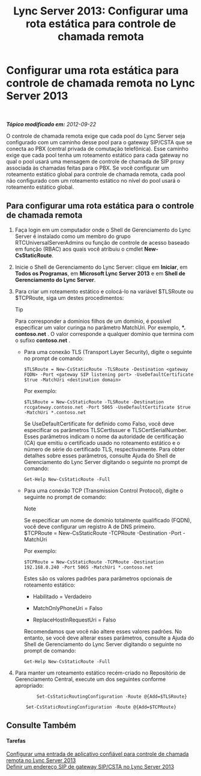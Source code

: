 ﻿---
title: 'Lync Server 2013: Configurar uma rota estática para controle de chamada remota'
TOCTitle: Configurar uma rota estática para controle de chamada remota
ms:assetid: f7003023-443d-48ee-989b-71e8b0b0abbd
ms:mtpsurl: https://technet.microsoft.com/pt-br/library/Gg615051(v=OCS.15)
ms:contentKeyID: 49308638
ms.date: 05/19/2016
mtps_version: v=OCS.15
ms.translationtype: HT
---

# Configurar uma rota estática para controle de chamada remota no Lync Server 2013

 

_**Tópico modificado em:** 2012-09-22_

O controle de chamada remota exige que cada pool do Lync Server seja configurado com um caminho desse pool para o gateway SIP/CSTA que se conecta ao PBX (central privada de comutação telefônica). Esse caminho exige que cada pool tenha um roteamento estático para cada gateway no qual o pool usará uma mensagem de controle de chamada de SIP proxy associada às chamadas feitas para o PBX. Se você configurar um roteamento estático global para controle de chamada remota, cada pool não configurado com um roteamento estático no nível do pool usará o roteamento estático global.

## Para configurar uma rota estática para o controle de chamada remota

1.  Faça login em um computador onde o Shell de Gerenciamento do Lync Server é instalado como um membro do grupo RTCUniversalServerAdmins ou função de controle de acesso baseado em função (RBAC) aos quais você atribuiu o cmdlet **New-CsStaticRoute**.

2.  Inicie o Shell de Gerenciamento do Lync Server: clique em **Iniciar**, em **Todos os Programas**, em **Microsoft Lync Server 2013** e em **Shell de Gerenciamento do Lync Server**.

3.  Para criar um roteamento estático e colocá-lo na variável $TLSRoute ou $TCPRoute, siga um destes procedimentos:
    

    > [!TIP]
    > Para corresponder a domínios filhos de um domínio, é possível especificar um valor curinga no parâmetro MatchUri. Por exemplo, <STRONG>*. contoso.net</STRONG> . O valor corresponde a qualquer domínio que termina com o sufixo <STRONG>contoso.net</STRONG> .

    
      - Para uma conexão TLS (Transport Layer Security), digite o seguinte no prompt de comando:
        
            $TLSRoute = New-CsStaticRoute -TLSRoute -Destination <gateway FQDN> -Port <gateway SIP listening port> -UseDefaultCertificate $true -MatchUri <destination domain>
        
        Por exemplo:
        
            $TLSRoute = New-CsStaticRoute -TLSRoute -Destination rccgateway.contoso.net -Port 5065 -UseDefaultCertificate $true -MatchUri *.contoso.net
        
        Se UseDefaultCertificate for definido como Falso, você deve especificar os parâmetros TLSCertIssuer e TLSCertSerialNumber. Esses parâmetros indicam o nome da autoridade de certificação (CA) que emitiu o certificado usado no roteamento estático e o número de série do certificado TLS, respectivamente. Para obter detalhes sobre esses parâmetros, consulte Ajuda do Shell de Gerenciamento do Lync Server digitando o seguinte no prompt de comando:
        
            Get-Help New-CsStaticRoute -Full
    
      - Para uma conexão TCP (Transmission Control Protocol), digite o seguinte no prompt de comando:
        
        > [!note]  
        > Se especificar um nome de domínio totalmente qualificado (FQDN), você deve configurar um registro A de DNS primeiro.        
            $TCPRoute = New-CsStaticRoute -TCPRoute -Destination <gateway IP address or FQDN> -Port <gateway SIP listening port> -MatchUri <destination domain>
        
        Por exemplo:
        
            $TCPRoute = New-CsStaticRoute -TCPRoute -Destination 192.168.0.240 -Port 5065 -MatchUri *.contoso.net
        
        Estes são os valores padrões para parâmetros opcionais de roteamento estático:
        
          - Habilitado = Verdadeiro
        
          - MatchOnlyPhoneUri = Falso
        
          - ReplaceHostInRequestUri = Falso
        
        Recomendamos que você não altere esses valores padrões. No entanto, se você deve alterar esses parâmetros, consulte a Ajuda do Shell de Gerenciamento do Lync Server digitando o seguinte no prompt de comando:
        
            Get-Help New-CsStaticRoute -Full

4.  Para manter um roteamento estático recém-criado no Repositório de Gerenciamento Central, execute um dos seguintes conforme apropriado:
    
    ```
            Set-CsStaticRoutingConfiguration -Route @{Add=$TLSRoute}
    ```
    ```
        Set-CsStaticRoutingConfiguration -Route @{Add=$TCPRoute}
    ```

## Consulte Também

#### Tarefas

[Configurar uma entrada de aplicativo confiável para controle de chamada remota no Lync Server 2013](lync-server-2013-configure-a-trusted-application-entry-for-remote-call-control.md)  
[Definir um endereço SIP de gateway SIP/CSTA no Lync Server 2013](lync-server-2013-define-a-sip-csta-gateway-ip-address.md)

